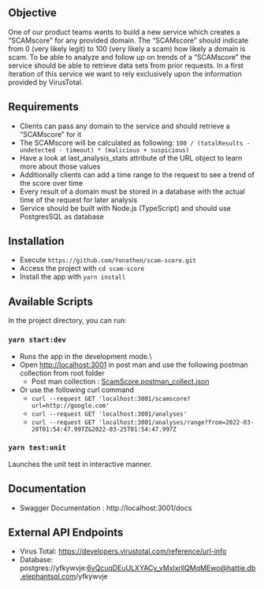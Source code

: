 ## Objective

One of our product teams wants to build a new service which creates a “SCAMscore” for any provided domain. The “SCAMscore” should indicate from 0 (very likely legit) to 100 (very likely a scam) how likely a domain is scam. To be able to analyze and follow up on trends of a “SCAMscore” the service should be able to retrieve data sets from prior requests. In a first iteration of this service we want to rely exclusively upon the information provided by VirusTotal.

## Requirements
- Clients can pass any domain to the service and should retrieve a “SCAMscore” for it
- The SCAMscore will be calculated as following: ```100 / (totalResults - undetected - timeout) * (malicious + suspicious)```
- Have a look at last_analysis_stats attribute of the URL object to learn more about those values
- Additionally clients can add a time range to the request to see a trend of the score over time
- Every result of a domain must be stored in a database with the actual time of the request for later analysis
- Service should be built with Node.js (TypeScript) and should use PostgresSQL as database

## Installation
- Execute ```https://github.com/Yonathen/scam-score.git```
- Access the project with ```cd scam-score```
- Install the app with ```yarn install```

## Available Scripts

In the project directory, you can run:

### `yarn start:dev`

- Runs the app in the development mode.\
- Open [http://localhost:3001](http://localhost:3001) in post man and use the following postman collection from root folder
  - Post man collection : [ScamScore.postman_collect.json](ScamScroe.postman_collection.json)
- Or use the following curl command
  - ```curl --request GET 'localhost:3001/scamscore?url=http://google.com'```
  - ```curl --request GET 'localhost:3001/analyses'```
  - ```curl --request GET 'localhost:3001/analyses/range?from=2022-03-20T01:54:47.997Z&2022-03-25T01:54:47.997Z```


### `yarn test:unit`

Launches the unit test in interactive manner.

## Documentation

- Swagger Documentation : http://localhost:3001/docs

## External API Endpoints

-   Virus Total: https://developers.virustotal.com/reference/url-info
-   Database: postgres://yfkywvje:6yQcuqDEuULXYACy_vMxlxrllQMqMEwo@hattie.db.elephantsql.com/yfkywvje
